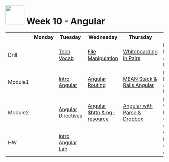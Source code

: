 # <img src="https://cloud.githubusercontent.com/assets/7833470/10899314/63829980-8188-11e5-8cdd-4ded5bcb6e36.png" height="60"> Week 10 - Angular

<table>
  <tr>
    <th></th>
    <th>Monday</th>
    <th>Tuesday</th>
    <th>Wednesday</th>
    <th>Thursday</th>
    <th>Friday</th>
  </tr>
  <tr>
    <td>Drill</td>
    <td><a href="./day-01/drill/"></a></td>
    <td><a href="./day-02/drill/">Tech Vocab</a></td>
    <td><a href="./day-03/drill/">File Manipulation</a></td>
    <td><a href="./day-04/drill/">Whiteboarding in Pairs</a></td>
    <td>Review: Insta-Angular Lab</td>
  </tr>
  <tr>
    <td>Module1</td>
    <td><a href="./day-01/module-01/"></a></td>
    <td><a href="./day-02/module-01/">Intro Angular</a></td>
    <td><a href="./day-03/module-01/">Angular Routing</a></td>
    <td><a href="./day-04/module-01/">MEAN Stack & Rails Angular</a></td>
    <td>Review: Insta-Angular Lab</td>
  </tr>
  <tr>
    <td>Module2</td>
    <td><a href="./day-01/module-02/"></a></td>
    <td><a href="./day-02/module-02/">Angular Directives</a></td>
    <td><a href="./day-03/module-02/">Angular $http & ng-resource</a></td>
    <td><a href="./day-04/module-02/">Angular with Parse & Dropbox</a></td>
    <td>Intro Weekend Lab (Angular App)</td>
  </tr>
  <tr>
    <td>HW</td>
    <td></td>
    <td><a href="" target="_blank">Intro Angular Lab</a></td>
    <td></td>
    <td></td>
    <td>Weekend Lab (Angular App)</td>
  </tr>
</table>
